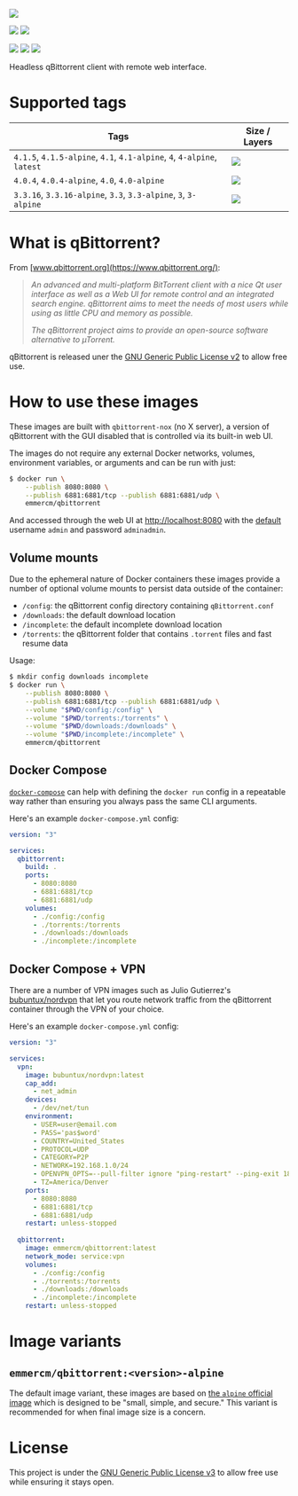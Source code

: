 [![](https://raw.githubusercontent.com/emmercm/docker-qbittorrent/assets/qbittorrent.png)](https://www.qbittorrent.org/)

[![](https://badgen.net/badge/emmercm/qbittorrent/blue?icon=docker)](https://hub.docker.com/r/emmercm/qbittorrent)
[![](https://badgen.net/docker/pulls/emmercm/qbittorrent?icon=docker)](https://hub.docker.com/r/emmercm/qbittorrent)

[![](https://badgen.net/badge/emmercm/docker-qbittorrent/purple?icon=github)](https://github.com/emmercm/docker-qbittorrent)
[![](https://badgen.net/circleci/github/emmercm/docker-qbittorrent/master?icon=circleci)](https://github.com/emmercm/docker-qbittorrent/blob/master/.circleci/config.yml)
[![](https://badgen.net/github/license/emmercm/docker-qbittorrent?color=grey)](https://github.com/emmercm/docker-qbittorrent/blob/master/LICENSE)

Headless qBittorrent client with remote web interface.

# Supported tags

| Tags | Size / Layers |
|-|-|
| `4.1.5`, `4.1.5-alpine`, `4.1`, `4.1-alpine`, `4`, `4-alpine`, `latest` | [![](https://images.microbadger.com/badges/image/emmercm/qbittorrent:4.1.5.svg)](https://microbadger.com/images/emmercm/qbittorrent:4.1.5 "Get your own image badge on microbadger.com") |
| `4.0.4`, `4.0.4-alpine`, `4.0`, `4.0-alpine` | [![](https://images.microbadger.com/badges/image/emmercm/qbittorrent:4.0.4.svg)](https://microbadger.com/images/emmercm/qbittorrent:4.0.4 "Get your own image badge on microbadger.com") |
| `3.3.16`, `3.3.16-alpine`, `3.3`, `3.3-alpine`, `3`, `3-alpine` | [![](https://images.microbadger.com/badges/image/emmercm/qbittorrent:3.3.16.svg)](https://microbadger.com/images/emmercm/qbittorrent:3.3.16 "Get your own image badge on microbadger.com") |

# What is qBittorrent?

From [www.qbittorrent.org](https://www.qbittorrent.org/):

> _An advanced and multi-platform BitTorrent client with a nice Qt user interface as well as a Web UI for remote control and an integrated search engine. qBittorrent aims to meet the needs of most users while using as little CPU and memory as possible._
>
> _The qBittorrent project aims to provide an open-source software alternative to µTorrent._

qBittorrent is released uner the [GNU Generic Public License v2](https://github.com/qbittorrent/qBittorrent/blob/master/COPYING) to allow free use.

# How to use these images

These images are built with `qbittorrent-nox` (no X server), a version of qBittorrent with the GUI disabled that is controlled via its built-in web UI.

The images do not require any external Docker networks, volumes, environment variables, or arguments and can be run with just:

```bash
$ docker run \
    --publish 8080:8080 \
    --publish 6881:6881/tcp --publish 6881:6881/udp \
    emmercm/qbittorrent
```

And accessed through the web UI at [http://localhost:8080](http://localhost:8080) with the [default](https://github.com/qbittorrent/qBittorrent/wiki/Web-UI-password-locked-on-qBittorrent-NO-X-%28qbittorrent-nox%29) username `admin` and password `adminadmin`.

## Volume mounts

Due to the ephemeral nature of Docker containers these images provide a number of optional volume mounts to persist data outside of the container:

- `/config`: the qBittorrent config directory containing `qBittorrent.conf`
- `/downloads`: the default download location
- `/incomplete`: the default incomplete download location
- `/torrents`: the qBittorrent folder that contains `.torrent` files and fast resume data

Usage:

```bash
$ mkdir config downloads incomplete
$ docker run \
    --publish 8080:8080 \
    --publish 6881:6881/tcp --publish 6881:6881/udp \
    --volume "$PWD/config:/config" \
    --volume "$PWD/torrents:/torrents" \
    --volume "$PWD/downloads:/downloads" \
    --volume "$PWD/incomplete:/incomplete" \
    emmercm/qbittorrent
```

## Docker Compose

[`docker-compose`](https://docs.docker.com/compose/) can help with defining the `docker run` config in a repeatable way rather than ensuring you always pass the same CLI arguments.

Here's an example `docker-compose.yml` config:

```yaml
version: "3"

services:
  qbittorrent:
    build: .
    ports:
      - 8080:8080
      - 6881:6881/tcp
      - 6881:6881/udp
    volumes:
      - ./config:/config
      - ./torrents:/torrents
      - ./downloads:/downloads
      - ./incomplete:/incomplete
```

## Docker Compose + VPN

There are a number of VPN images such as Julio Gutierrez's [bubuntux/nordvpn](https://hub.docker.com/r/bubuntux/nordvpn) that let you route network traffic from the qBittorrent container through the VPN of your choice.

Here's an example `docker-compose.yml` config:

```yaml
version: "3"

services:
  vpn:
    image: bubuntux/nordvpn:latest
    cap_add:
      - net_admin
    devices:
      - /dev/net/tun
    environment:
      - USER=user@email.com
      - PASS='pas$word'
      - COUNTRY=United_States
      - PROTOCOL=UDP
      - CATEGORY=P2P
      - NETWORK=192.168.1.0/24
      - OPENVPN_OPTS=--pull-filter ignore "ping-restart" --ping-exit 180
      - TZ=America/Denver
    ports:
      - 8080:8080
      - 6881:6881/tcp
      - 6881:6881/udp
    restart: unless-stopped
  
  qbittorrent:
    image: emmercm/qbittorrent:latest
    network_mode: service:vpn
    volumes:
      - ./config:/config
      - ./torrents:/torrents
      - ./downloads:/downloads
      - ./incomplete:/incomplete
    restart: unless-stopped
```

# Image variants

## `emmercm/qbittorrent:<version>-alpine`

The default image variant, these images are based on [the `alpine` official image](https://hub.docker.com/_/alpine) which is designed to be "small, simple, and secure." This variant is recommended for when final image size is a concern.

# License

This project is under the [GNU Generic Public License v3](https://github.com/emmercm/docker-qbittorrent/blob/master/LICENSE) to allow free use while ensuring it stays open.
